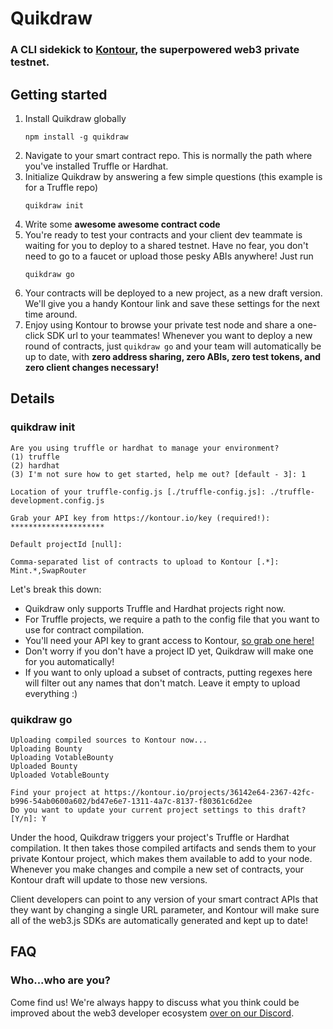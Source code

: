 # Quikdraw
### A CLI sidekick to [Kontour](https://kontour.io), the superpowered web3 private testnet.


## Getting started
1. Install Quikdraw globally
   ```
   npm install -g quikdraw
   ```
2. Navigate to your smart contract repo. This is normally the path where you've installed Truffle or Hardhat.
3. Initialize Quikdraw by answering a few simple questions (this example is for a Truffle repo)
    ```
    quikdraw init
    ```
4. Write some <b>awesome awesome contract code</b>
5. You're ready to test your contracts and your client dev teammate is waiting for you to deploy to a shared testnet. Have no fear, you don't need to go to a faucet or upload those pesky ABIs anywhere! Just run
   ```
   quikdraw go
   ```
6. Your contracts will be deployed to a new project, as a new draft version. We'll give you a handy Kontour link and save these settings for the next time around.
7. Enjoy using Kontour to browse your private test node and share a one-click SDK url to your teammates! Whenever you want to deploy a new round of contracts, just `quikdraw go` and your team will automatically be up to date, with <b>zero address sharing, zero ABIs, zero test tokens, and zero client changes necessary!</b>

## Details
### quikdraw init
```                                                                                         
Are you using truffle or hardhat to manage your environment?
(1) truffle
(2) hardhat
(3) I'm not sure how to get started, help me out? [default - 3]: 1

Location of your truffle-config.js [./truffle-config.js]: ./truffle-development.config.js

Grab your API key from https://kontour.io/key (required!): *********************

Default projectId [null]:

Comma-separated list of contracts to upload to Kontour [.*]: Mint.*,SwapRouter
```

Let's break this down:
- Quikdraw only supports Truffle and Hardhat projects right now.
- For Truffle projects, we require a path to the config file that you want to use for contract compilation.
- You'll need your API key to grant access to Kontour, [so grab one here!](https://kontour.io/key)
- Don't worry if you don't have a project ID yet, Quikdraw will make one for you automatically!
- If you want to only upload a subset of contracts, putting regexes here will filter out any names that don't match. Leave it empty to upload everything :)

### quikdraw go
```
Uploading compiled sources to Kontour now...
Uploading Bounty
Uploading VotableBounty
Uploaded Bounty
Uploaded VotableBounty

Find your project at https://kontour.io/projects/36142e64-2367-42fc-b996-54ab0600a602/bd47e6e7-1311-4a7c-8137-f80361c6d2ee
Do you want to update your current project settings to this draft? [Y/n]: Y
```
Under the hood, Quikdraw triggers your project's Truffle or Hardhat compilation. It then takes those compiled artifacts and sends them to your private Kontour project, which makes them available to add to your node. Whenever you make changes and compile a new set of contracts, your Kontour draft will update to those new versions.

Client developers can point to any version of your smart contract APIs that they want by changing a single URL parameter, and Kontour will make sure all of the web3.js SDKs are automatically generated and kept up to date! 

## FAQ
### Who...who are you?
Come find us! We're always happy to discuss what you think could be improved about the web3 developer ecosystem [over on our Discord](https://discord.gg/DaDd4wNn6y).